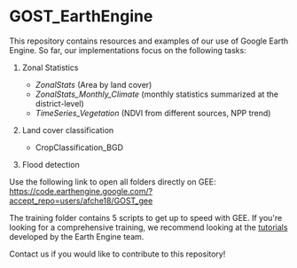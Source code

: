 # GOST_EarthEngine

This repository contains resources and examples of our use of Google Earth Engine. So far, our implementations focus on the following tasks:

1. Zonal Statistics
    - *ZonalStats* (Area by land cover)
    - *ZonalStats_Monthly_Climate* (monthly statistics summarized at the district-level)
    - *TimeSeries_Vegetation* (NDVI from different sources, NPP trend)

2. Land cover classification
    * CropClassification_BGD
    
3. Flood detection

Use the following link to open all folders directly on GEE: https://code.earthengine.google.com/?accept_repo=users/afche18/GOST_gee

The training folder contains 5 scripts to get up to speed with GEE. If you're looking for a comprehensive training, we recommend looking at the [tutorials](https://developers.google.com/earth-engine/ttt) developed by the Earth Engine team.

Contact us if you would like to contribute to this repository!
